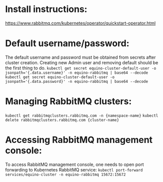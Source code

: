 # Install instructions:
https://www.rabbitmq.com/kubernetes/operator/quickstart-operator.html

# Default username/password:
The default username and password must be obtained from secrets after cluster creation.
Creating new Admin user and removing default should be the first thing to do.
`kubectl get secret equino-cluster-default-user -o jsonpath='{.data.username}' -n equino-rabbitmq | base64 --decode`
`kubectl get secret equino-cluster-default-user -o jsonpath='{.data.password}' -n equino-rabbitmq | base64 --decode`

# Managing RabbitMQ clusters:
`kubectl get rabbitmqclusters.rabbitmq.com -n {namespace-name}`
`kubectl delete rabbitmqclusters.rabbitmq.com {cluster-name}`

# Accessing RabbitMQ management console:
To access RabbitMQ management console, one needs to open port forwarding to Kubernetes RabbitMQ service:
`kubectl port-forward services/equino-cluster -n equino-rabbitmq 15672:15672`
